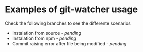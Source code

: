 Examples of git-watcher usage
====================

Check the following branches to see the differente scenarios

- Instalation from source - *pending*
- Instalation from npm - *pending*
- Commit raising error after file being modified - *pending*
